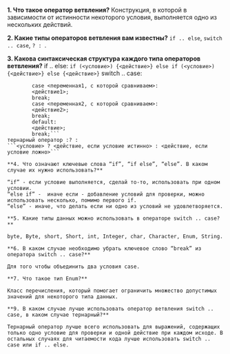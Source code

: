 **1. Что такое оператор ветвления?**
Конструкция, в которой в зависимости от истинности некоторого условия, выполняется одно из нескольких действий.

**2. Какие типы операторов ветвления вам известны?**
`if .. else`, `switch .. case`, `? : `.

**3. Какова синтаксическая структура каждого типа операторов ветвления?**
if .. else: 
       ```if (<условие>) {<действие>}
       else if (<условие>) {<действие>}
       else {<действие>}```
switch .. case: 
```switch (переменная, которую сравниваем) {
        case <переменная1, с которой сравниваем>:
        <действие1>;
        break;
        case <переменная2, с которой сравниваем>:
        <действие2>;
        break;
        default: 
        <действие>;
        break;```
тернарный оператор :? : 
```<условие> ? <действие, если условие истинно> : <действие, если условие ложно>```

**4. Что означают ключевые слова “if”, “if else”, “else”. В каком случае их нужно использовать?**

“if” - если условие выполняется, сделай то-то, использовать при одном условии.
“else if” -  иначе если - добавление условий для проверки, можно использовать несколько, помимо первого if.
“else” - иначе, что делать если ни одно из условий не удовлетворяется.

**5. Какие типы данных можно использовать в операторе switch .. case?**

byte, Byte, short, Short, int, Integer, char, Character, Enum, String.

**6. В каком случае необходимо убрать ключевое слово “break” из оператора switch .. case?**

Для того чтобы объединить два условия case.

**7. Что такое тип Enum?**

Класс перечисления, который помогает ограничить множество допустимых значений для некоторого типа данных.

**9. В каком случае лучше использовать оператор ветвления switch .. case, в каком случае тернарный?**

Тернарный оператор лучше всего использовать для выражений, содержащих только одно условие для проверки и одной действие при каждом исходе. В остальных случаях для читаемости кода лучше использовать switch .. case или if .. else.
